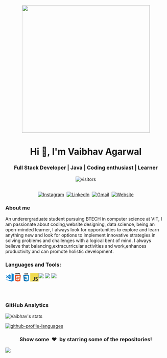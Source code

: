 <p align="center">
<img src="https://github.com/avaibhav54/avaibhav54/blob/main/prpassport.jpg" width="400" height="400"/>
</p>
<h1 align="center">Hi 👋, I'm Vaibhav Agarwal</h1>
<h3 align="center">Full Stack Developer | Java | Coding enthusiast | Learner</h3>


<p align="center">
    <img align="center" alt="visitors" src="https://gpvc.arturio.dev/Sumanth-Talluri" />
</p>
<p align="center">
<br>
<a href="https://www.instagram.com/agarwal__vaibhav__/"><img src="https://img.shields.io/badge/instagram-%23E4405F.svg?&style=for-the-badge&logo=instagram&logoColor=white" alt="Instagram" /></a>&nbsp;
<a href="https://www.linkedin.com/in/vaibhav-agarwal-a1746a1a9/"><img src="https://img.shields.io/badge/linkedin-%230077B5.svg?&style=for-the-badge&logo=linkedin&logoColor=white" alt="LinkedIn" /></a>&nbsp;
<a href="mailto:agarwalvaibhav041@gmail.com?subject=Hi%20Vaibhav"><img src="https://img.shields.io/badge/gmail-%23D14836.svg?&style=for-the-badge&logo=gmail&logoColor=white" alt="Gmail"/></a>&nbsp;
<a href="http://vaibhavagarwal1.github.io/home"><img alt="Website" src="https://img.shields.io/website?style=for-the-badge&up_message=portfolio&url=https%3A%2F%2Fkkvanonymous.github.io%2F"></a>
 
</p>


### About me 
An underergraduate student pursuing BTECH in computer science at VIT, I am passionate about coding,website designing, data science, being an open-minded learner, I always look for opportunities to explore and learn anything new and look for options to implement innovative strategies in solving problems and challenges with a logical bent of mind. I always believe that balancing,extracurricular activities and work,enhances productivity and can promote holistic development.

### Languages and Tools:

<img align="left" alt="Visual Studio Code" width="26px" src="https://raw.githubusercontent.com/github/explore/80688e429a7d4ef2fca1e82350fe8e3517d3494d/topics/visual-studio-code/visual-studio-code.png" />
<img align="left" alt="HTML5" width="26px" src="https://raw.githubusercontent.com/github/explore/80688e429a7d4ef2fca1e82350fe8e3517d3494d/topics/html/html.png" />
<img align="left" alt="CSS3" width="26px" src="https://raw.githubusercontent.com/github/explore/80688e429a7d4ef2fca1e82350fe8e3517d3494d/topics/css/css.png" />
<img align="left" alt="JavaScript" width="26px" src="https://raw.githubusercontent.com/github/explore/80688e429a7d4ef2fca1e82350fe8e3517d3494d/topics/javascript/javascript.png"/>

<code><img height="50" src="https://www.vectorlogo.zone/logos/java/java-ar21.svg"></code>
<code><img height="50" src="https://www.vectorlogo.zone/logos/mysql/mysql-horizontal.svg"></code>
<code><img height="50" src="https://www.vectorlogo.zone/logos/github/github-ar21.svg"></code>

<br><br>
### GitHub Analytics

![Vaibhav's stats](https://github-readme-stats.vercel.app/api?username=avaibhav54&show_icons=true&theme=dark&include_all_commits=true&count_private=true)



[![github-profile-languages](http://i.imgur.com/QG6Gh5I.png)](http://avaibhav54.github.io/github-profile-languages?user=avaibhav54)






<div align="center">
<h3 align="center">Show some &nbsp;❤️&nbsp; by starring some of the repositories!</h3>
</div><img src="https://github.com/punitkmryh/punitkmryh/blob/master/wave.svg" />

[website]: https://vaibhavagarwal1.github.io/home/
[instagram]: https://www.instagram.com/agarwal__vaibhav__/
[linkedin]: https://www.linkedin.com/in/vaibhav-agarwal-a1746a1a9/
